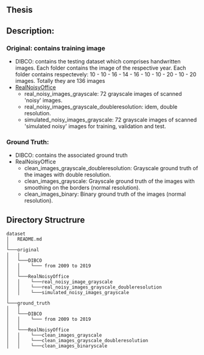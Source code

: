 ## Thesis

## Description:

### Original: contains training image
- DIBCO: contains the testing dataset which comprises handwritten images. Each folder contains the image of the respective year. Each folder contains respectevely: 10 - 10 - 16 - 14 - 16 - 10 - 10 - 20 - 10 - 20 images. Totally they are 136 images
- [RealNoisyOffice](https://archive.ics.uci.edu/ml/datasets/NoisyOffice#)
	* real_noisy_images_grayscale: 72 grayscale images of scanned 'noisy' images.
	* real_noisy_images_grayscale_doubleresolution: idem, double resolution.
	* simulated_noisy_images_grayscale: 72 grayscale images of scanned 'simulated noisy' images for training, validation and test.


### Ground Truth:
- DIBCO: contains the associated ground truth
- RealNoisyOffice
	* clean_images_grayscale_doubleresolution: Grayscale ground truth of the images with double resolution.
	* clean_images_grayscale: Grayscale ground truth of the images with smoothing on the borders (normal resolution).
	* clean_images_binary: Binary ground truth of the images (normal resolution).


## Directory Structrure

```
dataset
│   README.md   
│
└───original
│   │
│   └───DIBCO
│   │    └─── from 2009 to 2019
│   │
│   └───RealNoisyOffice
│   │    └───real_noisy_image_grayscale
│   │    └───real_noisy_images_grayscale_doubleresolution
│   │    └───simulated_noisy_images_grayscale
│
└───ground_truth
│   │
│   └───DIBCO
│   │    └─── from 2009 to 2019
│   │
│   └───RealNoisyOffice
│   │    └───clean_images_grayscale
│   │    └───clean_images_grayscale_doubleresolution
│   │    └───clean_images_binaryscale

```



